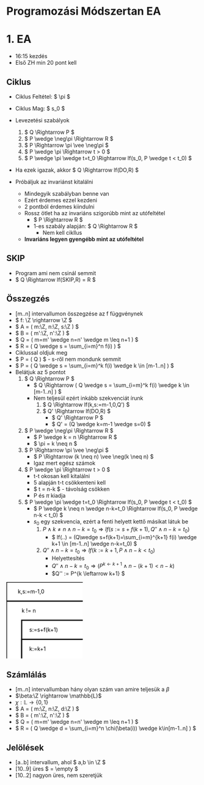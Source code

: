 # Programozási Módszertan EA

# 1. EA 

- 16:15 kezdés
- Első ZH min 20 pont kell

## Ciklus

- Ciklus Feltétel: $ \pi $
- Ciklus Mag: $ s_0 $
- Levezetési szabályok
    1. $ Q \Rightarrow P $
    2. $ P \wedge \neg\pi \Rightarrow R $
    3. $ P \Rightarrow \pi \vee \neg\pi $
    4. $ P \wedge \pi \Rightarrow t > 0 $
    5. $ P \wedge \pi \wedge t=t_0 \Rightarrow lf(s_0, P \wedge t < t_0) $
- Ha ezek igazak, akkor $ Q \Rightarrow lf(DO,R) $

- Próbáljuk az invariánst kitalálni
    - Mindegyik szabályban benne van
    - Ezért érdemes ezzel kezdeni
    - 2 pontból érdemes kiindulni
    - Rossz ötlet ha az invariáns szigorúbb mint az utófeltétel
        - $ P \Rightarrow R $
        - 1-es szabály alapján: $ Q \Rightarrow R $
            - Nem kell cikllus
    - **Invariáns legyen gyengébb mint az utófeltétel**

## SKIP

- Program ami nem csinál semmit
- $ Q \Rightarrow lf(SKIP,R) = R $

## Összegzés

- [m..n] intervallumon összegzése az f függvénynek
- $ f: \Z \rightarrow \Z $
- $ A = ( m:\Z, n:\Z, s:\Z ) $
- $ B = ( m':\Z, n':\Z ) $
- $ Q = ( m=m' \wedge n=n' \wedge m \leq n+1 ) $
- $ R = ( Q \wedge s = \sum_{i=m}^n f(i) ) $
- Ciklussal oldjuk meg
- $ P = ( Q ) $ - s-ről nem mondunk semmit
- $ P = ( Q \wedge s = \sum_{i=m}^k f(i) \wedge k \in [m-1..n] ) $
- Belátjuk az 5 pontot
    1. $ Q \Rightarrow P $
        - $ Q \Rightarrow ( Q \wedge s = \sum_{i=m}^k f(i) \wedge k \in [m-1..n] ) $ 
        - Nem teljesül ezért inkább szekvenciát írunk
            1. $ Q \Rightarrow lf(k,s:=m-1,0,Q') $
            2. $ Q' \Rightarrow lf(DO,R) $
                - $ Q' \Rightarrow P $
                - $ Q' = (Q \wedge k=m-1 \wedge s=0) $
    2. $ P \wedge \neg\pi \Rightarrow R $
        - $ P \wedge k = n \Rightarrow R $
        - $ \pi = k \neq n $
    3. $ P \Rightarrow \pi \vee \neg\pi $
        - $ P \Rightarrow (k \neq n) \vee \neg(k \neq n) $
        - Igaz mert egész számok
    4. $ P \wedge \pi \Rightarrow t > 0 $
        - t-t okosan kell kitalálni
        - 5 alapján t-t csökkenteni kell
        - $ t = n-k $ - távolság csökken
        - P és $\pi$ kiadja
    5. $ P \wedge \pi \wedge t=t_0 \Rightarrow lf(s_0, P \wedge t < t_0) $
        - $ P \wedge k \neq n \wedge n-k=t_0 \Rightarrow lf(s_0, P \wedge n-k < t_0) $
        - $s_0$ egy szekvencia, ezért a fenti helyett kettő másikat látuk be
            1. $P \wedge k \neq n \wedge n-k=t_0 \Rightarrow lf(s:=s+f(k+1), Q'' \wedge n-k=t_0)$
                - $ lf(..) = (Q\wedge s+f(k+1)=\sum_{i=m}^{k+1} f(i) \wedge k+1 \in [m-1..n] \wedge n-k=t_0) $
            2. $Q'' \wedge n-k=t_0 \Rightarrow lf(k:=k+1, P \wedge n-k < t_0)$
                - Helyettesítés
                - $Q'' \wedge n-k=t_0 \Rightarrow (P^{k \leftarrow k+1} \wedge n-(k+1) < n-k)$
                - $Q'' := P^{k \leftarrow k+1} $

<svg width="200" height="200">
    <rect x="0" y="0" width="400" height="100" style="fill:rgb(255,255,255);stroke-width:3;stroke:rgb(0,0,0)" />
    <rect x="0" y="50" width="400" height="400" style="fill:rgb(255,255,255);stroke-width:3;stroke:rgb(0,0,0)" />
    <rect x="40" y="100" width="400" height="400" style="fill:rgb(255,255,255);stroke-width:3;stroke:rgb(0,0,0)" />
    <rect x="40" y="150" width="400" height="400" style="fill:rgb(255,255,255);stroke-width:3;stroke:rgb(0,0,0)" />
    <text x="30" y="30">k,s:=m-1,0</text>
    <text x="40" y="80">k != n</text>
    <text x="60" y="130">s:=s+f(k+1)</text>
    <text x="60" y="180">k:=k+1</text>
</svg>

## Számlálás

- [m..n] intervallumban hány olyan szám van amire teljesük a $\beta$
- $\beta:\Z \rightarrow \mathbb{L}$
- $\chi :\mathbb{L} \rightarrow \{0,1\}$
- $ A = ( m:\Z, n:\Z, d:\Z ) $
- $ B = ( m':\Z, n':\Z ) $
- $ Q = ( m=m' \wedge n=n' \wedge m \leq n+1 ) $
- $ R = ( Q \wedge d = \sum_{i=m}^n \chi(\beta(i)) \wedge k\in[m-1..n] ) $

## Jelölések

- [a..b] intervallum, ahol $ a,b \in \Z $
- [10..9] üres $ = \empty $ 
- [10..2] nagyon üres, nem szeretjük
